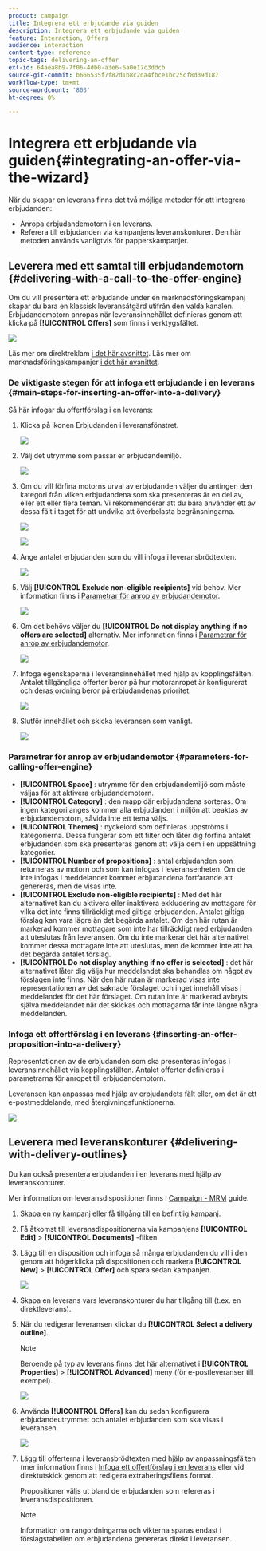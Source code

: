 ```yaml
---
product: campaign
title: Integrera ett erbjudande via guiden
description: Integrera ett erbjudande via guiden
feature: Interaction, Offers
audience: interaction
content-type: reference
topic-tags: delivering-an-offer
exl-id: 64aea8b9-7f06-4db0-a3e6-6a0e17c3ddcb
source-git-commit: b666535f7f82d1b8c2da4fbce1bc25cf8d39d187
workflow-type: tm+mt
source-wordcount: '803'
ht-degree: 0%

---
```


# Integrera ett erbjudande via guiden{#integrating-an-offer-via-the-wizard}



När du skapar en leverans finns det två möjliga metoder för att integrera erbjudanden:

* Anropa erbjudandemotorn i en leverans.
* Referera till erbjudanden via kampanjens leveranskonturer. Den här metoden används vanligtvis för papperskampanjer.

## Leverera med ett samtal till erbjudandemotorn {#delivering-with-a-call-to-the-offer-engine}

Om du vill presentera ett erbjudande under en marknadsföringskampanj skapar du bara en klassisk leveransåtgärd utifrån den valda kanalen. Erbjudandemotorn anropas när leveransinnehållet definieras genom att klicka på **[!UICONTROL Offers]** som finns i verktygsfältet.

![](assets/offer_delivery_009.png)

Läs mer om direktreklam [i det här avsnittet](../../delivery/using/about-direct-mail-channel.md). Läs mer om marknadsföringskampanjer [i det här avsnittet](../../campaign/using/setting-up-marketing-campaigns.md).

### De viktigaste stegen för att infoga ett erbjudande i en leverans {#main-steps-for-inserting-an-offer-into-a-delivery}

Så här infogar du offertförslag i en leverans:

1. Klicka på ikonen Erbjudanden i leveransfönstret.

   ![](assets/offer_delivery_001.png)

1. Välj det utrymme som passar er erbjudandemiljö.

   ![](assets/offer_delivery_002.png)

1. Om du vill förfina motorns urval av erbjudanden väljer du antingen den kategori från vilken erbjudandena som ska presenteras är en del av, eller ett eller flera teman. Vi rekommenderar att du bara använder ett av dessa fält i taget för att undvika att överbelasta begränsningarna.

   ![](assets/offer_delivery_003.png)

   ![](assets/offer_delivery_004.png)

1. Ange antalet erbjudanden som du vill infoga i leveransbrödtexten.

   ![](assets/offer_delivery_005.png)

1. Välj **[!UICONTROL Exclude non-eligible recipients]** vid behov. Mer information finns i [Parametrar för anrop av erbjudandemotor](#parameters-for-calling-offer-engine).

   ![](assets/offer_delivery_006.png)

1. Om det behövs väljer du **[!UICONTROL Do not display anything if no offers are selected]** alternativ. Mer information finns i [Parametrar för anrop av erbjudandemotor](#parameters-for-calling-offer-engine).

   ![](assets/offer_delivery_007.png)

1. Infoga egenskaperna i leveransinnehållet med hjälp av kopplingsfälten. Antalet tillgängliga offerter beror på hur motoranropet är konfigurerat och deras ordning beror på erbjudandenas prioritet.

   ![](assets/offer_delivery_008.png)

1. Slutför innehållet och skicka leveransen som vanligt.

   ![](assets/offer_delivery_010.png)

### Parametrar för anrop av erbjudandemotor {#parameters-for-calling-offer-engine}

* **[!UICONTROL Space]** : utrymme för den erbjudandemiljö som måste väljas för att aktivera erbjudandemotorn.
* **[!UICONTROL Category]** : den mapp där erbjudandena sorteras. Om ingen kategori anges kommer alla erbjudanden i miljön att beaktas av erbjudandemotorn, såvida inte ett tema väljs.
* **[!UICONTROL Themes]** : nyckelord som definieras uppströms i kategorierna. Dessa fungerar som ett filter och låter dig förfina antalet erbjudanden som ska presenteras genom att välja dem i en uppsättning kategorier.
* **[!UICONTROL Number of propositions]** : antal erbjudanden som returneras av motorn och som kan infogas i leveransenheten. Om de inte infogas i meddelandet kommer erbjudandena fortfarande att genereras, men de visas inte.
* **[!UICONTROL Exclude non-eligible recipients]** : Med det här alternativet kan du aktivera eller inaktivera exkludering av mottagare för vilka det inte finns tillräckligt med giltiga erbjudanden. Antalet giltiga förslag kan vara lägre än det begärda antalet. Om den här rutan är markerad kommer mottagare som inte har tillräckligt med erbjudanden att uteslutas från leveransen. Om du inte markerar det här alternativet kommer dessa mottagare inte att uteslutas, men de kommer inte att ha det begärda antalet förslag.
* **[!UICONTROL Do not display anything if no offer is selected]** : det här alternativet låter dig välja hur meddelandet ska behandlas om något av förslagen inte finns. När den här rutan är markerad visas inte representationen av det saknade förslaget och inget innehåll visas i meddelandet för det här förslaget. Om rutan inte är markerad avbryts själva meddelandet när det skickas och mottagarna får inte längre några meddelanden.

### Infoga ett offertförslag i en leverans {#inserting-an-offer-proposition-into-a-delivery}

Representationen av de erbjudanden som ska presenteras infogas i leveransinnehållet via kopplingsfälten. Antalet offerter definieras i parametrarna för anropet till erbjudandemotorn.

Leveransen kan anpassas med hjälp av erbjudandets fält eller, om det är ett e-postmeddelande, med återgivningsfunktionerna.

![](assets/offer_delivery_011.png)

## Leverera med leveranskonturer {#delivering-with-delivery-outlines}

Du kan också presentera erbjudanden i en leverans med hjälp av leveranskonturer.

Mer information om leveransdispositioner finns i [Campaign - MRM](../../campaign/using/marketing-campaign-deliveries.md#associating-and-structuring-resources-linked-via-a-delivery-outline) guide.

1. Skapa en ny kampanj eller få tillgång till en befintlig kampanj.
1. Få åtkomst till leveransdispositionerna via kampanjens **[!UICONTROL Edit]** > **[!UICONTROL Documents]** -fliken.
1. Lägg till en disposition och infoga så många erbjudanden du vill i den genom att högerklicka på dispositionen och markera **[!UICONTROL New]** > **[!UICONTROL Offer]** och spara sedan kampanjen.

   ![](assets/int_compo_offre1.png)

1. Skapa en leverans vars leveranskonturer du har tillgång till (t.ex. en direktleverans).
1. När du redigerar leveransen klickar du **[!UICONTROL Select a delivery outline]**.

   >[!NOTE]
   >
   >Beroende på typ av leverans finns det här alternativet i **[!UICONTROL Properties]** > **[!UICONTROL Advanced]** meny (för e-postleveranser till exempel).

   ![](assets/int_compo_offre2.png)

1. Använda **[!UICONTROL Offers]** kan du sedan konfigurera erbjudandeutrymmet och antalet erbjudanden som ska visas i leveransen.

   ![](assets/int_compo_offre3.png)

1. Lägg till offerterna i leveransbrödtexten med hjälp av anpassningsfälten (mer information finns i [Infoga ett offertförslag i en leverans](#inserting-an-offer-proposition-into-a-delivery) eller vid direktutskick genom att redigera extraheringsfilens format.

   Propositioner väljs ut bland de erbjudanden som refereras i leveransdispositionen.

   >[!NOTE]
   >
   >Information om rangordningarna och vikterna sparas endast i förslagstabellen om erbjudandena genereras direkt i leveransen.
